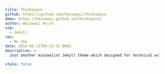 ```yaml
---
title: Thinkspace
github: https://github.com/heiswayi/thinkspace
demo: https://heiswayi.github.io/thinkspace/
author: Heiswayi Nrird
ssg:
  - Jekyll
cms:
  - No Cms
date: 2016-06-11T09:31:31.000Z
description: >-
  Just another minimalist Jekyll theme which designed for technical writing blog.

stale: false
---
```

